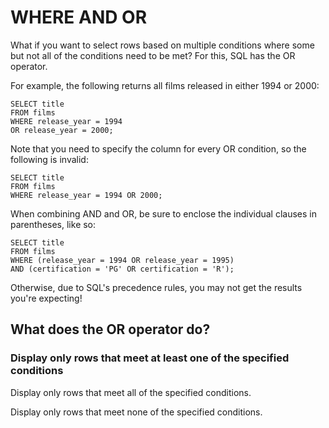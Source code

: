 # WHERE AND OR

What if you want to select rows based on multiple conditions where some but not all of the conditions need to be met? For this, SQL has the OR operator.

For example, the following returns all films released in either 1994 or 2000:

    SELECT title
    FROM films
    WHERE release_year = 1994
    OR release_year = 2000;

Note that you need to specify the column for every OR condition, so the following is invalid:

    SELECT title
    FROM films
    WHERE release_year = 1994 OR 2000;

When combining AND and OR, be sure to enclose the individual clauses in parentheses, like so:

    SELECT title
    FROM films
    WHERE (release_year = 1994 OR release_year = 1995)
    AND (certification = 'PG' OR certification = 'R');

Otherwise, due to SQL's precedence rules, you may not get the results you're expecting!

## What does the OR operator do?

### Display only rows that meet at least one of the specified conditions

Display only rows that meet all of the specified conditions.

Display only rows that meet none of the specified conditions.
